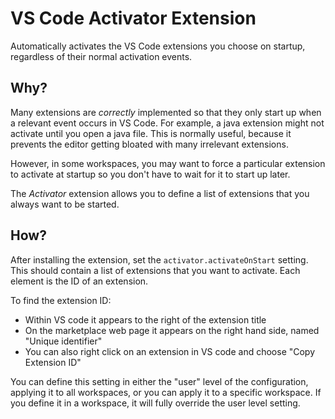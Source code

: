 # VS Code Activator Extension

Automatically activates the VS Code extensions you choose on startup, regardless of their normal activation events.

## Why?

Many extensions are *correctly* implemented so that they only start up when a relevant event occurs in VS Code.
For example, a java extension might not activate until you open a java file. This is normally useful, because it prevents the editor getting bloated with many irrelevant extensions.

However, in some workspaces, you may want to force a particular extension to activate at startup so you don't have to wait for it to start up later.

The *Activator* extension allows you to define a list of extensions that you always want to be started.

## How?

After installing the extension, set the `activator.activateOnStart` setting. This should contain a list of extensions that you want to activate.
Each element is the ID of an extension.

To find the extension ID:
* Within VS code it appears to the right of the extension title
* On the marketplace web page it appears on the right hand side, named "Unique identifier"
* You can also right click on an extension in VS code and choose "Copy Extension ID"

You can define this setting in either the "user" level of the configuration, applying it to all workspaces, or you can apply it to a specific workspace. If you define it in a workspace, it will fully override the user level setting.
